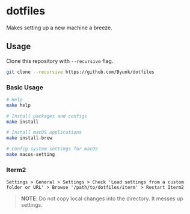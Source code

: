 # dotfiles

Makes setting up a new machine a breeze.

## Usage

Clone this repository with `--recursive` flag.

```bash
git clone --recursive https://github.com/Byunk/dotfiles
```

### Basic Usage

```bash
# Help
make help 

# Install packages and configs
make install

# Install macOS applications
make install-brew

# Config system settings for macOS
make macos-setting
```

### Iterm2

`Settings > General > Settings > Check 'Load settings from a custom folder or URL' > Browse '/path/to/dotfiles/iterm' > Restart Iterm2`

> **NOTE**: Do not copy local changes into the directory. It messes up settings.
